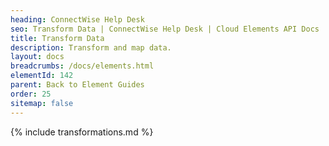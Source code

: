 ```yaml
---
heading: ConnectWise Help Desk
seo: Transform Data | ConnectWise Help Desk | Cloud Elements API Docs
title: Transform Data
description: Transform and map data.
layout: docs
breadcrumbs: /docs/elements.html
elementId: 142
parent: Back to Element Guides
order: 25
sitemap: false
---
```


{% include transformations.md %}
